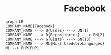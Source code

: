 <h1 align="center">Facebook</h1>

```mermaid
graph LR
COMPANY_NAME{Facebook}
COMPANY_NAME ---> U{Users} ---> UN[1]
COMPANY_NAME ---> R{Repositories} ---> RN[2]
COMPANY_NAME ---> G{Gists} ---> GN[13]
COMPANY_NAME ---> ML{Most Used<br>Languages}
ML --> PHP[PHP]
```
